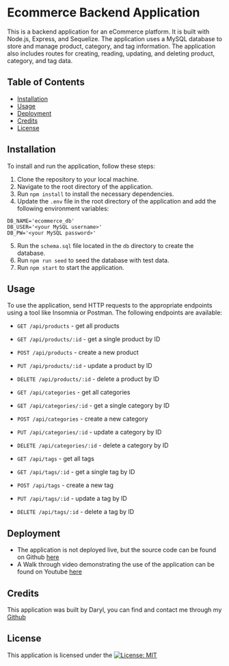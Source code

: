 # Ecommerce Backend Application

This is a backend application for an eCommerce platform. It is built with Node.js, Express, and Sequelize. The application uses a MySQL database to store and manage product, category, and tag information. The application also includes routes for creating, reading, updating, and deleting product, category, and tag data.

## Table of Contents

- [Installation](#installation)
- [Usage](#usage)
- [Deployment](#deployment)
- [Credits](#credits)
- [License](#license)

## Installation

To install and run the application, follow these steps:

1. Clone the repository to your local machine.
2. Navigate to the root directory of the application.
3. Run `npm install` to install the necessary dependencies.
4. Update the `.env` file in the root directory of the application and add the following environment variables:

```env
DB_NAME='ecommerce_db'
DB_USER='<your MySQL username>'
DB_PW='<your MySQL password>'
```

5. Run the `schema.sql` file located in the `db` directory to create the database.
6. Run `npm run seed` to seed the database with test data.
7. Run `npm start` to start the application.

## Usage

To use the application, send HTTP requests to the appropriate endpoints using a tool like Insomnia or Postman. The following endpoints are available:

- `GET /api/products` - get all products
- `GET /api/products/:id` - get a single product by ID
- `POST /api/products` - create a new product
- `PUT /api/products/:id` - update a product by ID
- `DELETE /api/products/:id` - delete a product by ID

- `GET /api/categories` - get all categories
- `GET /api/categories/:id` - get a single category by ID
- `POST /api/categories` - create a new category
- `PUT /api/categories/:id` - update a category by ID
- `DELETE /api/categories/:id` - delete a category by ID

- `GET /api/tags` - get all tags
- `GET /api/tags/:id` - get a single tag by ID
- `POST /api/tags` - create a new tag
- `PUT /api/tags/:id` - update a tag by ID
- `DELETE /api/tags/:id` - delete a tag by ID

## Deployment

* The application is not deployed live, but the source code can be found on Github [here](https://github.com/darylbg/ecommerce-backend)
* A Walk through video demonstrating the use of the application can be found on Youtube [here](https://www.youtube.com/watch?v=PFVIfOYvYBo)

## Credits

This application was built by Daryl, you can find and contact me through my [Github](https://github.com/darylbg)

## License

This application is licensed under the [![License: MIT](https://img.shields.io/badge/License-MIT-pink.svg)](https://opensource.org/licenses/MIT)

